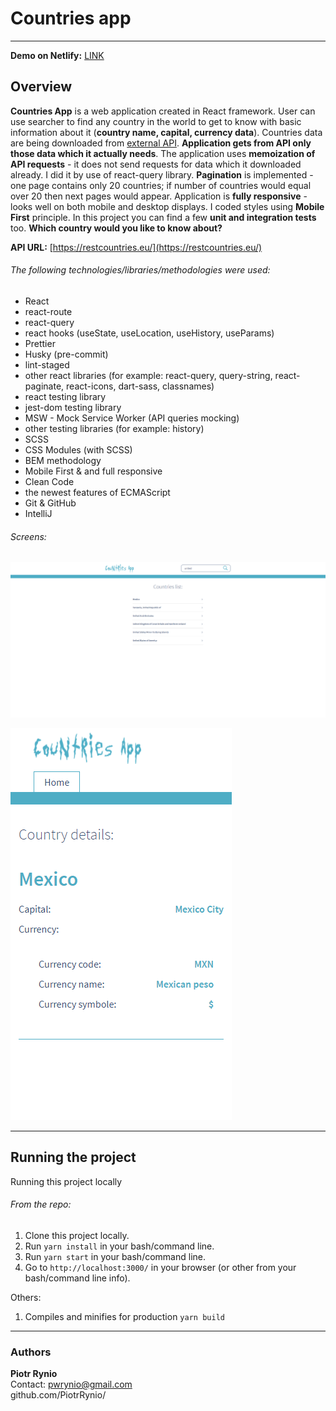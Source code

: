# Countries app

---

**Demo on Netlify:** [LINK](https://piotr-rynio-countries-app.netlify.app)

## Overview

**Countries App** is a web application created in React framework. User can use searcher to find any country in the
world to get to know with basic information about it (**country name, capital, currency data**). Countries data are
being downloaded from [external API](https://restcountries.eu/). **Application gets from API only those data which it
actually needs**. The application uses **memoization of API requests** - it does not send requests for data which it
downloaded already. I did it by use of react-query library. **Pagination** is implemented - one page contains only 20
countries; if number of countries would equal over 20 then next pages would appear. Application is **fully
responsive** - looks well on both mobile and desktop displays. I coded styles using **Mobile First** principle. In this
project you can find a few **unit and integration tests** too. **Which country would you like to know about?**

**API URL:** [https://restcountries.eu/](https://restcountries.eu/)

###### The following technologies/libraries/methodologies were used:

- React
- react-route
- react-query
- react hooks (useState, useLocation, useHistory, useParams)
- Prettier
- Husky (pre-commit)
- lint-staged
- other react libraries (for example: react-query, query-string, react-paginate, react-icons, dart-sass, classnames)
- react testing library
- jest-dom testing library
- MSW - Mock Service Worker (API queries mocking)
- other testing libraries (for example: history)
- SCSS
- CSS Modules (with SCSS)
- BEM methodology
- Mobile First & and full responsive
- Clean Code
- the newest features of ECMAScript
- Git & GitHub
- IntelliJ

###### Screens:

![img_1.png](readme-image/img_1.png)

![img_2.png](readme-image/img_2.png)

---

## Running the project

Running this project locally

###### From the repo:

1. Clone this project locally.
2. Run `yarn install` in your bash/command line.
3. Run `yarn start` in your bash/command line.
4. Go to `http://localhost:3000/` in your browser (or other from your bash/command line info).

Others:

1. Compiles and minifies for production `yarn build`

---

### Authors

**Piotr Rynio**  
Contact:
pwrynio@gmail.com  
github.com/PiotrRynio/

